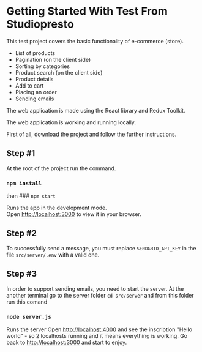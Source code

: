 # Getting Started With Test From Studiopresto

This test project covers the basic functionality of e-commerce (store).
- List of products
- Pagination (on the client side)
- Sorting by categories
- Product search (on the client side)
- Product details
- Add to cart
- Placing an order
- Sending emails

The web application is made using the React library and Redux Toolkit.

The web application is working and running locally.

First of all, download the project and follow the further instructions.

## Step #1

At the root of the project run the command.

### `npm install`

then ### `npm start`

Runs the app in the development mode.\
Open [http://localhost:3000](http://localhost:3000) to view it in your browser.

## Step #2

To successfully send a message, you must replace `SENDGRID_API_KEY` in the file `src/server/.env` with a valid one.

## Step #3

In order to support sending emails, you need to start the server.
At the another terminal go to the server folder `cd src/server` and from this folder run this comand

### `node server.js`

Runs the server
Open [http://localhost:4000](http://localhost:4000)  and see the inscription "Hello world" - so 2 localhosts running and it means everything is working.
Go back to [http://localhost:3000](http://localhost:3000) and start to enjoy.


